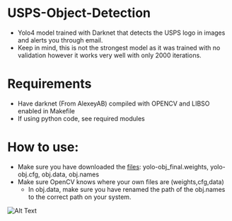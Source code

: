 # USPS-Object-Detection
* Yolo4 model trained with Darknet that detects the USPS logo in images and alerts you through email.
* Keep in mind, this is not the strongest model as it was trained with no validation however it works very well with only 2000 iterations.

# Requirements
* Have darknet (From AlexeyAB) compiled with OPENCV and LIBSO enabled in Makefile
* If using python code, see required modules
# How to use:
* Make sure you have downloaded the [files](https://drive.google.com/drive/folders/1e1wAt8KT7OssTvF09YhJNGCRS4mwyoXu?usp=sharing): yolo-obj_final.weights, yolo-obj.cfg, obj.data, obj.names
* Make sure OpenCV knows where your own files are (weights,cfg,data) 
  * In obj.data, make sure you have renamed the path of the obj.names to the correct path on your system.


![Alt Text](https://thumbs.gfycat.com/ElderlyBleakDoctorfish-size_restricted.gif)


